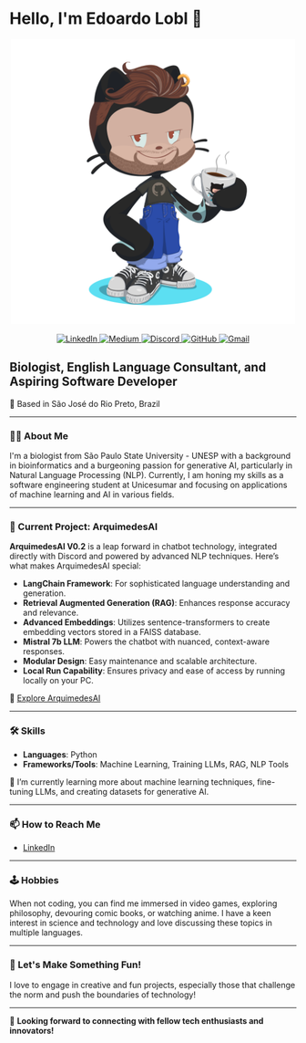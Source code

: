 # Hello, I'm Edoardo Lobl 👋

 <p align="center">
  <img src="https://github.com/edoardolobl/edoardolobl/raw/main/octocat-1713456924432.png" alt="Edoardo's Avatar" width="500" height="500"> <!-- Adjust width and height as needed -->
</p>

<p align="center">
  <a href="https://www.linkedin.com/in/edoardolobl/">
    <img src="https://img.shields.io/badge/LinkedIn-0077B5?style=for-the-badge&logo=linkedin&logoColor=white" alt="LinkedIn" />
  </a>
  <a href="https://medium.com/@edoardolobl">
    <img src="https://img.shields.io/badge/-Medium-%23000000?style=for-the-badge&logo=medium&logoColor=white" alt="Medium" />
  </a>
  <a href="https://discord.com/channels/@edoardolobl/">
    <img src="https://img.shields.io/badge/Discord-7289DA?style=for-the-badge&logo=discord&logoColor=white" alt="Discord" />
  </a>
  <a href="https://discord.com/channels/@edoardolobl/">
    <img src="https://img.shields.io/badge/GitHub-100000?style=for-the-badge&logo=github&logoColor=white" alt="GitHub" />
  </a>
  <a href="mailto:edoardo.lobl@gmail.com">
    <img src="https://img.shields.io/badge/Gmail-333333?style=for-the-badge&logo=gmail&logoColor=red" alt="Gmail" />
  </a>
 </p>

## Biologist, English Language Consultant, and Aspiring Software Developer
🌱 Based in São José do Rio Preto, Brazil

---

### 👨‍💻 About Me

I'm a biologist from São Paulo State University - UNESP with a background in bioinformatics and a burgeoning passion for generative AI, particularly in Natural Language Processing (NLP). Currently, I am honing my skills as a software engineering student at Unicesumar and focusing on applications of machine learning and AI in various fields.

---

### 🚀 Current Project: ArquimedesAI

**ArquimedesAI V0.2** is a leap forward in chatbot technology, integrated directly with Discord and powered by advanced NLP techniques. Here’s what makes ArquimedesAI special:

- **LangChain Framework**: For sophisticated language understanding and generation.
- **Retrieval Augmented Generation (RAG)**: Enhances response accuracy and relevance.
- **Advanced Embeddings**: Utilizes sentence-transformers to create embedding vectors stored in a FAISS database.
- **Mistral 7b LLM**: Powers the chatbot with nuanced, context-aware responses.
- **Modular Design**: Easy maintenance and scalable architecture.
- **Local Run Capability**: Ensures privacy and ease of access by running locally on your PC.

🔗 [Explore ArquimedesAI](https://github.com/edoardolobl/ArquimedesAI)

---

### 🛠 Skills

- **Languages**: Python
- **Frameworks/Tools**: Machine Learning, Training LLMs, RAG, NLP Tools

🌟 I’m currently learning more about machine learning techniques, fine-tuning LLMs, and creating datasets for generative AI.

---

### 📫 How to Reach Me

- [LinkedIn](https://www.linkedin.com/in/edoardolobl/)

---

### 🕹️ Hobbies

When not coding, you can find me immersed in video games, exploring philosophy, devouring comic books, or watching anime. I have a keen interest in science and technology and love discussing these topics in multiple languages.

---

### 🎨 Let's Make Something Fun!

I love to engage in creative and fun projects, especially those that challenge the norm and push the boundaries of technology!

---

👀 **Looking forward to connecting with fellow tech enthusiasts and innovators!**
